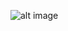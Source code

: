 ![alt image](https://user-images.githubusercontent.com/19315367/29298186-a8222276-816e-11e7-8728-d6ad425031b9.gif)